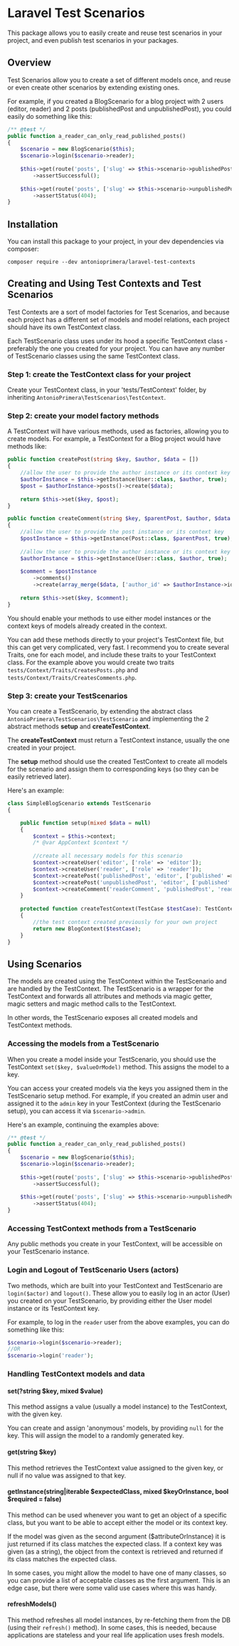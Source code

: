 # Laravel Test Scenarios

This package allows you to easily create and reuse test scenarios in your project, and even publish
test scenarios in your packages.

## Overview

Test Scenarios allow you to create a set of different models once, and reuse or even create 
other scenarios by extending existing ones.

For example, if you created a BlogScenario for a blog project with 2 users (editor, reader)
and 2 posts (publishedPost and unpublishedPost), you could easily do something like this:

```php
/** @test */
public function a_reader_can_only_read_published_posts()
{
    $scenario = new BlogScenario($this);
    $scenario->login($scenario->reader);
    
    $this->get(route('posts', ['slug' => $this->scenario->publishedPost->slug]))
        ->assertSuccessful();
    
    $this->get(route('posts', ['slug' => $this->scenario->unpublishedPost->slug]))
        ->assertStatus(404);
}
```

## Installation

You can install this package to your project, in your dev dependencies via composer:

`composer require --dev antonioprimera/laravel-test-contexts`

## Creating and Using Test Contexts and Test Scenarios

Test Contexts are a sort of model factories for Test Scenarios, and because each project has
a different set of models and model relations, each project should have its own TestContext
class.

Each TestScenario class uses under its hood a specific TestContext class - preferably the one
you created for your project. You can have any number of TestScenario classes using the same
TestContext class.

### Step 1: create the TestContext class for your project

Create your TestContext class, in your 'tests/TestContext' folder, by inheriting
`AntonioPrimera\TestScenarios\TestContext`.

### Step 2: create your model factory methods

A TestContext will have various methods, used as factories, allowing you to create models. For
example, a TestContext for a Blog project would have methods like:

```php
public function createPost(string $key, $author, $data = [])
{
    //allow the user to provide the author instance or its context key
    $authorInstance = $this->getInstance(User::class, $author, true);
    $post = $authorInstance->posts()->create($data);
    
    return $this->set($key, $post);
}

public function createComment(string $key, $parentPost, $author, $data = [])
{
    //allow the user to provide the post instance or its context key
    $postInstance = $this->getInstance(Post::class, $parentPost, true);
    
    //allow the user to provide the author instance or its context key
    $authorInstance = $this->getInstance(User::class, $author, true);
    
    $comment = $postInstance
        ->comments()
        ->create(array_merge($data, ['author_id' => $authorInstance->id]));
        
    return $this->set($key, $comment);
}
```

You should enable your methods to use either model instances or the context keys of models
already created in the context.

You can add these methods directly to your project's TestContext file, but this can get very
complicated, very fast. I recommend you to create several Traits, one for each model, and
include these traits to your TestContext class. For the example above you would create two
traits `tests/Context/Traits/CreatesPosts.php` and `tests/Context/Traits/CreatesComments.php`.

### Step 3: create your TestScenarios

You can create a TestScenario, by extending the abstract class
`AntonioPrimera\TestScenarios\TestScenario` and implementing the 2 abstract methods **setup**
and **createTestContext**.

The **createTestContext** must return a TestContext instance, usually the one created in your
project.

The **setup** method should use the created TestContext to create all models for the scenario
and assign them to corresponding keys (so they can be easily retrieved later).

Here's an example:

```php
class SimpleBlogScenario extends TestScenario
{

    public function setup(mixed $data = null)
    {
        $context = $this->context;
        /* @var AppContext $context */
        
        //create all necessary models for this scenario
        $context->createUser('editor', ['role' => 'editor']);
        $context->createUser('reader', ['role' => 'reader']);
        $context->createPost('publishedPost', 'editor', ['published' => true]);
        $context->createPost('unpublishedPost', 'editor', ['published' => false]);
        $context->createComment('readerComment', 'publishedPost', 'reader', ['body' => 'Nice post']);
    }
    
    protected function createTestContext(TestCase $testCase): TestContext
    {
        //the test context created previously for your own project
        return new BlogContext($testCase);
    }
}
```

## Using Scenarios

The models are created using the TestContext within the TestScenario and are handled by the
TestContext. The TestScenario is a wrapper for the TestContext and forwards all attributes
and methods via magic getter, magic setters and magic method calls to the TestContext.

In other words, the TestScenario exposes all created models and TestContext methods.

### Accessing the models from a TestScenario

When you create a model inside your TestScenario, you should use the TestContext
`set($key, $valueOrModel)` method. This assigns the model to a key.

You can access your created models via the keys you assigned them in the TestScenario setup
method. For example, if you created an admin user and assigned it to the `admin` key in your
TestContext (during the TestScenario setup), you can access it via `$scenario->admin`.

Here's an example, continuing the examples above:

```php
/** @test */
public function a_reader_can_only_read_published_posts()
{
    $scenario = new BlogScenario($this);
    $scenario->login($scenario->reader);
    
    $this->get(route('posts', ['slug' => $this->scenario->publishedPost->slug]))
        ->assertSuccessful();
    
    $this->get(route('posts', ['slug' => $this->scenario->unpublishedPost->slug]))
        ->assertStatus(404);
}
```

### Accessing TestContext methods from a TestScenario

Any public methods you create in your TestContext, will be accessible on your TestScenario
instance.

### Login and Logout of TestScenario Users (actors)

Two methods, which are built into your TestContext and TestScenario are `login($actor)` and
`logout()`. These allow you to easily log in an actor (User) you created on your TestScenario,
by providing either the User model instance or its TestContext key.

For example, to log in the `reader` user from the above examples, you can do something like this:

```php
$scenario->login($scenario->reader);
//OR
$scenario->login('reader');
```

### Handling TestContext models and data

#### set(?string $key, mixed $value)

This method assigns a value (usually a model instance) to the TestContext, with the given key.

You can create and assign 'anonymous' models, by providing `null` for the key. This will assign
the model to a randomly generated key.

#### get(string $key)

This method retrieves the TestContext value assigned to the given key, or null if no value was
assigned to that key.

#### getInstance(string|iterable $expectedClass, mixed $keyOrInstance, bool $required = false)

This method can be used whenever you want to get an object of a specific class, but you want
to be able to accept either the model or its context key.

If the model was given as the second argument ($attributeOrInstance) it is just returned if
its class matches the expected class. If a context key was given (as a string), the object
from the context is retrieved and returned if its class matches the expected class.

In some cases, you might allow the model to have one of many classes, so you can provide a list
of acceptable classes as the first argument. This is an edge case, but there were some valid
use cases where this was handy.

#### refreshModels()

This method refreshes all model instances, by re-fetching them from the DB (using their
`refresh()` method). In some cases, this is needed, because applications are stateless and
your real life application uses fresh models.